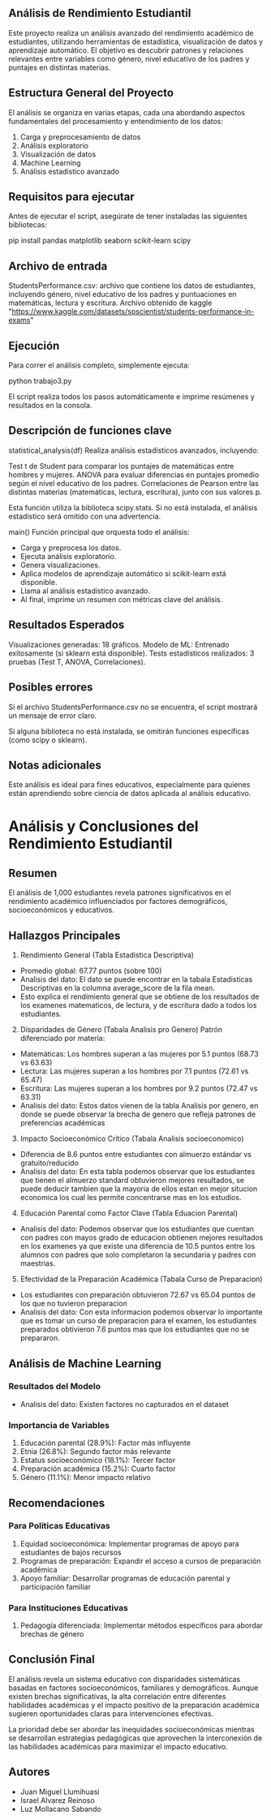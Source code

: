 ## Análisis de Rendimiento Estudiantil

Este proyecto realiza un análisis avanzado del rendimiento académico de estudiantes, utilizando 
herramientas de estadística, visualización de datos y aprendizaje automático. El objetivo es descubrir patrones y relaciones relevantes entre variables como género, nivel educativo de los padres y puntajes en distintas materias.

## Estructura General del Proyecto

El análisis se organiza en varias etapas, cada una abordando aspectos fundamentales 
del procesamiento y entendimiento de los datos:

1. Carga y preprocesamiento de datos
2. Análisis exploratorio
3. Visualización de datos
4. Machine Learning
5. Análisis estadístico avanzado

## Requisitos para ejecutar
Antes de ejecutar el script, asegúrate de tener instaladas las siguientes bibliotecas:

pip install pandas matplotlib seaborn scikit-learn scipy

## Archivo de entrada
StudentsPerformance.csv: archivo que contiene los datos de estudiantes, incluyendo género, nivel educativo de los padres y puntuaciones en matemáticas, lectura y escritura.
Archivo obtenido de kaggle "https://www.kaggle.com/datasets/spscientist/students-performance-in-exams"

## Ejecución
Para correr el análisis completo, simplemente ejecuta:

python trabajo3.py

El script realiza todos los pasos automáticamente e imprime resúmenes y resultados en la consola.

## Descripción de funciones clave

statistical_analysis(df)
Realiza análisis estadísticos avanzados, incluyendo:

Test t de Student para comparar los puntajes de matemáticas entre hombres y mujeres.
ANOVA para evaluar diferencias en puntajes promedio según el nivel educativo de los padres.
Correlaciones de Pearson entre las distintas materias (matemáticas, lectura, escritura), junto con sus valores p.

Esta función utiliza la biblioteca scipy.stats. Si no está instalada, el análisis estadístico será omitido con una advertencia.

main()
Función principal que orquesta todo el análisis:

* Carga y preprocesa los datos.
* Ejecuta análisis exploratorio.
* Genera visualizaciones.
* Aplica modelos de aprendizaje automático si scikit-learn está disponible.
* Llama al análisis estadístico avanzado.
* Al final, imprime un resumen con métricas clave del análisis.

## Resultados Esperados
Visualizaciones generadas: 18 gráficos.
Modelo de ML: Entrenado exitosamente (si sklearn está disponible).
Tests estadísticos realizados: 3 pruebas (Test T, ANOVA, Correlaciones).

## Posibles errores
Si el archivo StudentsPerformance.csv no se encuentra, el script mostrará un mensaje de error claro.

Si alguna biblioteca no está instalada, se omitirán funciones específicas (como scipy o sklearn).

## Notas adicionales
Este análisis es ideal para fines educativos, especialmente para quienes están aprendiendo sobre ciencia de datos aplicada al análisis educativo.

# Análisis y Conclusiones del Rendimiento Estudiantil

## Resumen

El análisis de 1,000 estudiantes revela patrones significativos en el rendimiento académico influenciados por factores demográficos, socioeconómicos y educativos.

## Hallazgos Principales

1. Rendimiento General (Tabla Estadistica Descriptiva)
- Promedio global: 67.77 puntos (sobre 100)
- Analisis del dato: El dato se puede encontrar en la tabala Estadisticas Descriptivas en la columna average_score de la fila mean. 
- Esto explica el rendimiento general que se obtiene de los resultados de los examenes matematicos, de lectura, y de escritura dado a todos los estudiantes.  


2. Disparidades de Género (Tabala Analisis pro Genero)
Patrón diferenciado por materia:
- Matemáticas: Los hombres superan a las mujeres por 5.1 puntos (68.73 vs 63.63)
- Lectura: Las mujeres superan a los hombres por 7.1 puntos (72.61 vs 65.47)
- Escritura: Las mujeres superan a los hombres por 9.2 puntos (72.47 vs 63.31)
- Analisis del dato: Estos datos vienen de la tabla Analisis por genero, en donde se puede observar la brecha de genero que refleja patrones de preferencias académicas

3. Impacto Socioeconómico Crítico (Tabala Analisis socioeconomico)
- Diferencia de 8.6 puntos entre estudiantes con almuerzo estándar vs gratuito/reducido
- Analisis del dato: En esta tabla podemos observar que los estudiantes que tienen el almuerzo standard obtuvieron mejores resultados, se puede deducir tambien que la mayoria de ellos estan en mejor situcion economica los cual les permite concentrarse mas en los estudios. 

4. Educación Parental como Factor Clave (Tabla Eduacion Parental)
- Analisis del dato: Podemos observar que los estudiantes que cuentan con padres con mayos grado de educacion obtienen mejores resultados en los examenes ya que existe una diferencia de 10.5 puntos entre los alumnos con padres que solo completaron la secundaria y padres con maestrias.

5. Efectividad de la Preparación Académica (Tabala Curso de Preparacion)
- Los estudiantes con preparación obtuvieron 72.67 vs 65.04 puntos de los que no tuvieron preparacion
- Analisis del dato: Con esta informacion podemos observar lo importante que es tomar un curso de preparacion para el examen, los estudiantes preparados obtivieron 7.6 puntos mas que los estudiantes que no se prepararon. 

## Análisis de Machine Learning

### Resultados del Modelo
- Analisis del dato: Existen factores no capturados en el dataset

### Importancia de Variables
1. Educación parental (28.9%): Factor más influyente
2. Etnia (26.8%): Segundo factor más relevante
3. Estatus socioeconómico (18.1%): Tercer factor
4. Preparación académica (15.2%): Cuarto factor
5. Género (11.1%): Menor impacto relativo

## Recomendaciones

### Para Políticas Educativas
1. Equidad socioeconómica: Implementar programas de apoyo para estudiantes de bajos recursos
2. Programas de preparación: Expandir el acceso a cursos de preparación académica
3. Apoyo familiar: Desarrollar programas de educación parental y participación familiar

### Para Instituciones Educativas
1. Pedagogía diferenciada: Implementar métodos específicos para abordar brechas de género

## Conclusión Final

El análisis revela un sistema educativo con disparidades sistemáticas basadas en factores socioeconómicos, familiares y demográficos. Aunque existen brechas significativas, la alta correlación entre diferentes habilidades académicas y el impacto positivo de la preparación académica sugieren oportunidades claras para intervenciones efectivas. 

La prioridad debe ser abordar las inequidades socioeconómicas mientras se desarrollan estrategias pedagógicas que aprovechen la interconexión de las habilidades académicas para maximizar el impacto educativo.

## Autores
* Juan Miguel Llumihuasi
* Israel Alvarez Reinoso
* Luz Mollacano Sabando
